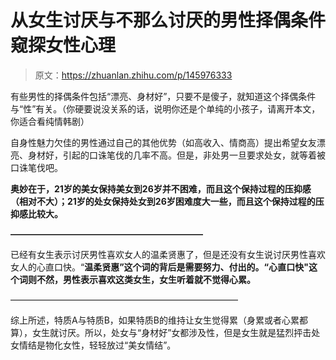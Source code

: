 # 从女生讨厌与不那么讨厌的男性择偶条件窥探女性心理

> 原文：<https://zhuanlan.zhihu.com/p/145976333>

有些男性的择偶条件包括“漂亮、身材好”，只要不是傻子，就知道这个择偶条件与“性”有关。（你硬要说没关系的话，说明你还是个单纯的小孩子，请离开本文，你适合看纯情韩剧）

自身性魅力欠佳的男性通过自己的其他优势（如高收入、情商高）提出希望女友漂亮、身材好，引起的口诛笔伐的几率不高。但是，非处男一旦要求处女，就等着被口诛笔伐吧。

**奥妙在于，21岁的美女保持美女到26岁并不困难，而且这个保持过程的压抑感（相对不大）；21岁的处女保持处女到26岁困难度大一些，而且这个保持过程的压抑感比较大。**

**——————————————————————**

已经有女生表示讨厌男性喜欢女人的温柔贤惠了，但是还没有女生说讨厌男性喜欢女人的心直口快。“**温柔贤惠”这个词的背后是需要努力、付出的。“心直口快"这个词则不然，男性表示喜欢这类女生，女生听着就不觉得心累。**

——————————————————————————

综上所述，特质A与特质B，如果特质B的维持让女生觉得累（身累或者心累都算），女生就讨厌。所以，处女与“身材好”女都涉及性，但是女生就是猛烈抨击处女情结是物化女性，轻轻放过“美女情结”。